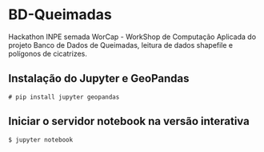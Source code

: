 # BD-Queimadas

Hackathon INPE semada WorCap - WorkShop de Computação Aplicada do projeto Banco de Dados de Queimadas, leitura de dados shapefile e polígonos de cicatrizes.

## Instalação do Jupyter e GeoPandas
```
# pip install jupyter geopandas
```

## Iniciar o servidor notebook na versão interativa
```
$ jupyter notebook
```
